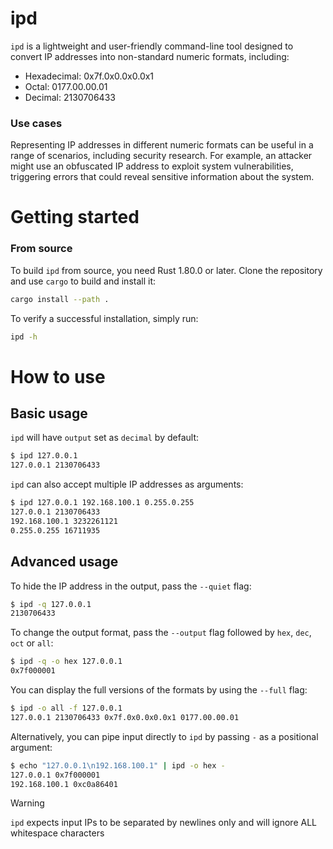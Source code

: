 # ipd

`ipd` is a lightweight and user-friendly command-line tool designed to convert IP addresses into non-standard numeric formats, including:

- Hexadecimal: 0x7f.0x0.0x0.0x1
- Octal: 0177.00.00.01
- Decimal: 2130706433

### Use cases

Representing IP addresses in different numeric formats can be useful in a range of scenarios, including security research. For example, an attacker might use an obfuscated IP address to exploit system vulnerabilities, triggering errors that could reveal sensitive information about the system.

# Getting started

### From source

To build `ipd` from source, you need Rust 1.80.0 or later. Clone the repository and use `cargo` to build and install it:

```bash
cargo install --path .
```

To verify a successful installation, simply run:

```bash
ipd -h
```

# How to use

## Basic usage

`ipd` will have `output` set as `decimal` by default:

```bash
$ ipd 127.0.0.1
127.0.0.1 2130706433
```

`ipd` can also accept multiple IP addresses as arguments:

```bash
$ ipd 127.0.0.1 192.168.100.1 0.255.0.255
127.0.0.1 2130706433
192.168.100.1 3232261121
0.255.0.255 16711935
```

## Advanced usage

To hide the IP address in the output, pass the `--quiet` flag:

```bash
$ ipd -q 127.0.0.1
2130706433
```

To change the output format, pass the `--output` flag followed by `hex`, `dec`, `oct` or `all`:

```bash
$ ipd -q -o hex 127.0.0.1 
0x7f000001
```

You can display the full versions of the formats by using the `--full` flag:

```bash
$ ipd -o all -f 127.0.0.1
127.0.0.1 2130706433 0x7f.0x0.0x0.0x1 0177.00.00.01
```

Alternatively, you can pipe input directly to `ipd` by passing `-` as a positional argument:

```bash
$ echo "127.0.0.1\n192.168.100.1" | ipd -o hex -
127.0.0.1 0x7f000001
192.168.100.1 0xc0a86401
```

> [!WARNING]  
> `ipd` expects input IPs to be separated by newlines only and will ignore ALL whitespace characters